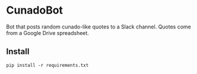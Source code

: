 # CunadoBot

Bot that posts random cunado-like quotes to a Slack channel.
Quotes come from a Google Drive spreadsheet.

## Install
```
pip install -r requirements.txt
```
